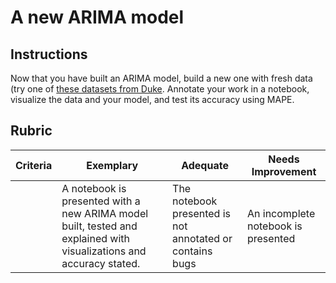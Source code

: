 # A new ARIMA model

## Instructions

Now that you have built an ARIMA model, build a new one with fresh data (try one of [these datasets from Duke](http://www2.stat.duke.edu/~mw/ts_data_sets.html). Annotate your work in a notebook, visualize the data and your model, and test its accuracy using MAPE.
## Rubric

| Criteria | Exemplary                                                                                                           | Adequate                                                 | Needs Improvement                   |
| -------- | ------------------------------------------------------------------------------------------------------------------- | -------------------------------------------------------- | ----------------------------------- |
|          | A notebook is presented with a new ARIMA model built, tested and explained with visualizations and accuracy stated. | The notebook presented is not annotated or contains bugs | An incomplete notebook is presented |
